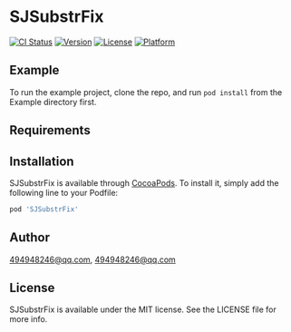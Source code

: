 # SJSubstrFix

[![CI Status](https://img.shields.io/travis/494948246@qq.com/SJSubstrFix.svg?style=flat)](https://travis-ci.org/494948246@qq.com/SJSubstrFix)
[![Version](https://img.shields.io/cocoapods/v/SJSubstrFix.svg?style=flat)](https://cocoapods.org/pods/SJSubstrFix)
[![License](https://img.shields.io/cocoapods/l/SJSubstrFix.svg?style=flat)](https://cocoapods.org/pods/SJSubstrFix)
[![Platform](https://img.shields.io/cocoapods/p/SJSubstrFix.svg?style=flat)](https://cocoapods.org/pods/SJSubstrFix)

## Example

To run the example project, clone the repo, and run `pod install` from the Example directory first.

## Requirements

## Installation

SJSubstrFix is available through [CocoaPods](https://cocoapods.org). To install
it, simply add the following line to your Podfile:

```ruby
pod 'SJSubstrFix'
```

## Author

494948246@qq.com, 494948246@qq.com

## License

SJSubstrFix is available under the MIT license. See the LICENSE file for more info.
